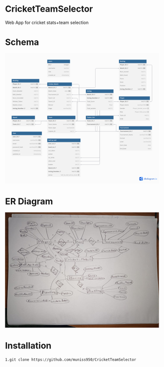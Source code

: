 # CricketTeamSelector
Web App for cricket stats+team selection

# Schema 
![Alt text](./schema.png "Schema")
# ER Diagram
![Alt text](./er-diagram.png "ER-Diagram")
# Installation
```1.git clone https://github.com/muniss950/CricketTeamSelector```
